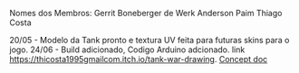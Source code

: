 Nomes dos Membros:
Gerrit Boneberger de Werk
Anderson Paim
Thiago Costa

20/05 - Modelo da Tank pronto e textura UV feita para futuras skins para o jogo.
24/06 - Build adicionado, Codigo Arduino adcionado.
link https://thicosta1995gmailcom.itch.io/tank-war-drawing.
[Concept doc](https://docs.google.com/document/d/16Fr5Hq6yhNzkh1SKmf79JJ2--jInuyC2TWLyvO5Xh_w/edit?usp=sharing)
